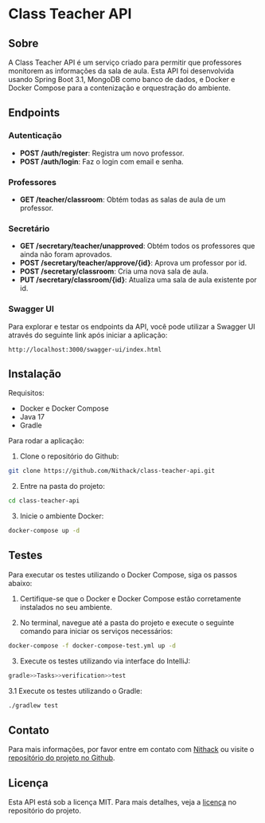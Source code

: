 # Class Teacher API

## Sobre

A Class Teacher API é um serviço criado para permitir que professores monitorem as informações da sala de aula. Esta API
foi desenvolvida usando Spring Boot 3.1, MongoDB como banco de dados, e Docker e Docker Compose para a contenização e
orquestração do ambiente.

## Endpoints

### Autenticação

* **POST /auth/register**: Registra um novo professor.
* **POST /auth/login**: Faz o login com email e senha.

### Professores

* **GET /teacher/classroom**: Obtém todas as salas de aula de um professor.

### Secretário

* **GET /secretary/teacher/unapproved**: Obtém todos os professores que ainda não foram aprovados.
* **POST /secretary/teacher/approve/{id}**: Aprova um professor por id.
* **POST /secretary/classroom**: Cria uma nova sala de aula.
* **PUT /secretary/classroom/{id}**: Atualiza uma sala de aula existente por id.

### Swagger UI

Para explorar e testar os endpoints da API, você pode utilizar a Swagger UI através do seguinte link após iniciar a
aplicação:

```
http://localhost:3000/swagger-ui/index.html
```

## Instalação

Requisitos:

* Docker e Docker Compose
* Java 17
* Gradle

Para rodar a aplicação:

1. Clone o repositório do Github:

```bash
git clone https://github.com/Nithack/class-teacher-api.git
```

2. Entre na pasta do projeto:

```bash
cd class-teacher-api
```

3. Inicie o ambiente Docker:

```bash
docker-compose up -d
```

## Testes

Para executar os testes utilizando o Docker Compose, siga os passos abaixo:

1. Certifique-se que o Docker e Docker Compose estão corretamente instalados no seu ambiente.

2. No terminal, navegue até a pasta do projeto e execute o seguinte comando para iniciar os serviços necessários:

```bash
docker-compose -f docker-compose-test.yml up -d
```

3. Execute os testes utilizando via interface do IntelliJ:

```bash
gradle>>Tasks>>verification>>test
```

3.1 Execute os testes utilizando o Gradle:

```bash
./gradlew test
```

## Contato

Para mais informações, por favor entre em contato com [Nithack](mailto:andreynithack@gmail.com) ou visite
o [repositório do projeto no Github](https://github.com/Nithack).

## Licença

Esta API está sob a licença MIT. Para mais detalhes, veja
a [licença](https://github.com/Nithack/class-teacher-api/blob/main/LICENSE) no repositório do projeto.